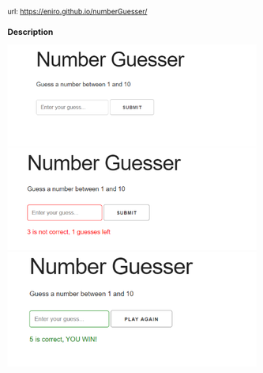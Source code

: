 url: https://eniro.github.io/numberGuesser/

<h3>Description</h3>

![capture](https://github.com/eniro/numberGuesser/blob/master/docs/capture.PNG)
![capture](https://github.com/eniro/numberGuesser/blob/master/docs/capture2.PNG)
![capture](https://github.com/eniro/numberGuesser/blob/master/docs/capture3.PNG)
